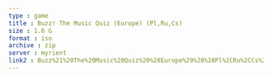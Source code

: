 ```yaml
---
type : game
title : Buzz! The Music Quiz (Europe) (Pl,Ru,Cs)
size : 1.6 G
format : iso
archive : zip
server : myrient
link2 : Buzz%21%20The%20Music%20Quiz%20%28Europe%29%20%28Pl%2CRu%2CCs%29
---
```

